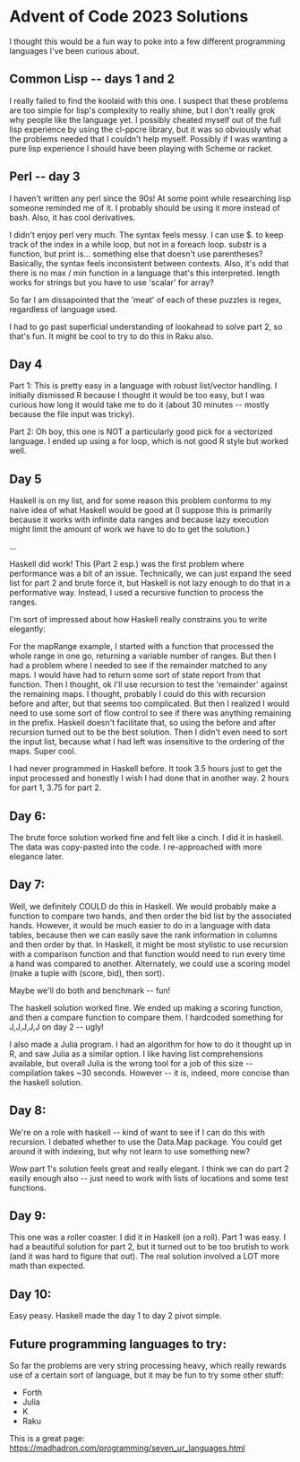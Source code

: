 # Advent of Code 2023 Solutions

I thought this would be a fun way to poke into a few different programming languages I've been curious about.

## Common Lisp -- days 1 and 2
I really failed to find the koolaid with this one. I suspect that these problems are too simple for lisp's complexity to really shine, but I don't really grok why people like the language yet. I possibly cheated myself out of the full lisp experience by using the cl-ppcre library, but it was so obviously what the problems needed that I couldn't help myself. Possibly if I was wanting a pure lisp experience I should have been playing with Scheme or racket. 

## Perl -- day 3
I haven't written any perl since the 90s! At some point while researching lisp someone reminded me of it. I probably should be using it more instead of bash. Also, it has cool derivatives.

I didn't enjoy perl very much. The syntax feels messy. I can use $. to keep track of the index in a while loop, but not in a foreach loop. substr is a function, but print is... something else that doesn't use parentheses? Basically, the syntax feels inconsistent between contexts. Also, it's odd that there is no max / min function in a language that's this interpreted. length works for strings but you have to use 'scalar' for array?

So far I am dissapointed that the 'meat' of each of these puzzles is regex, regardless of language used.

I had to go past superficial understanding of lookahead to solve part 2, so that's fun. It might be cool to try to do this in Raku also.

## Day 4

Part 1: This is pretty easy in a language with robust list/vector handling. I initially dismissed R because I thought it would be too easy, but I was curious how long it would take me to do it (about 30 minutes -- mostly because the file input was tricky).

Part 2: Oh boy, this one is NOT a particularly good pick for a vectorized language. I ended up using a for loop, which is not good R style but worked well.

## Day 5

Haskell is on my list, and for some reason this problem conforms to my naive idea of what Haskell would be good at (I suppose this is primarily because it works with infinite data ranges and because lazy execution might limit the amount of work we have to do to get the solution.)

...

Haskell did work! This (Part 2 esp.) was the first problem where performance was a bit of an issue. Technically, we can just expand the seed list for part 2 and brute force it, but Haskell is not lazy enough to do that in a performative way. Instead, I used a recursive function to process the ranges.

I'm sort of impressed about how Haskell really constrains you to write elegantly:

For the mapRange example, I started with a function that processed the whole range in one go, returning a variable number of ranges. But then I had a problem where I needed to see if the remainder matched to any maps. I would have had to return some sort of state report from that function. Then I thought, ok I'll use recursion to test the 'remainder' against the remaining maps. I thought, probably I could do this with recursion before and after, but that seems too complicated. But then I realized I  would need to use some sort of flow control to see if there was anything remaining in the prefix. Haskell doesn't facilitate that, so using the before and after recursion turned out to be the best solution. Then I didn't even need to sort the input list, because what I had left was insensitive to the ordering of the maps. Super cool.

I had never programmed in Haskell before. It took 3.5 hours just to get the input processed and honestly I wish I had done that in another way. 2 hours for part 1, 3.75 for part 2.

## Day 6:
The brute force solution worked fine and felt like a cinch. I did it in haskell. The data was copy-pasted into the code. I re-approached with more elegance later.

## Day 7:
Well, we definitely COULD do this in Haskell. We would probably make a function to compare two hands, and then order the bid list by the associated hands. However, it would be much easier to do in a language with data tables, because then we can easily save the rank information in columns and then order by that. In Haskell, it might be most stylistic to use recursion with a comparison function and that function would need to run every time a hand was compared to another. Alternately, we could use a scoring model (make a tuple with (score, bid), then sort).

Maybe we'll do both and benchmark -- fun!

The haskell solution worked fine. We ended up making a scoring function, and then a compare function to compare them. I hardcoded something for J,J,J,J,J on day 2 -- ugly!

I also made a Julia program. I had an algorithm for how to do it thought up in R, and saw Julia as a similar option. I like having list comprehensions available, but overall Julia is the wrong tool for a job of this size -- compilation takes ~30 seconds. However -- it is, indeed, more concise than the haskell solution.

## Day 8:
We're on a role with haskell -- kind of want to see if I can do this with recursion. I debated whether to use the Data.Map package. You could get around it with indexing, but why not learn to use something new?

Wow part 1's solution feels great and really elegant. I think we can do part 2 easily enough also -- just need to work with lists of locations and some test functions.

## Day 9:
This one was a roller coaster. I did it in Haskell (on a roll). Part 1 was easy. I had a beautiful solution for part 2, but it turned out to be too brutish to work (and it was hard to figure that out). The real solution involved a LOT more math than expected.

## Day 10:
Easy peasy. Haskell made the day 1 to day 2 pivot simple.

## Future programming languages to try:

So far the problems are very string processing heavy, which really rewards use of a certain sort of language, but it may be fun to try some other stuff:

* Forth
* Julia
* K
* Raku

This is a great page: https://madhadron.com/programming/seven_ur_languages.html
